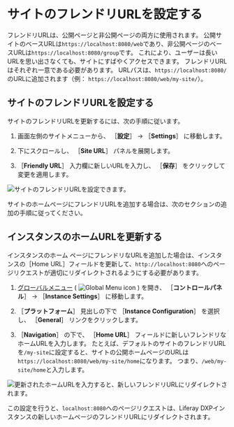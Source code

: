 # サイトのフレンドリURLを設定する

フレンドリURLは、公開ページと非公開ページの両方に使用されます。 公開サイトのベースURLは`https://localhost:8080/web`であり、非公開ページのベースURLは`https://localhost:8080/group`です。 これにより、ユーザーは長いURLを思い出さなくても、サイトにすばやくアクセスできます。 フレンドリURLはそれぞれ一意である必要があります。 URLパスは、`https://localhost:8080/`のURLに追加されます（例： `https://localhost:8080/web/my-site/`）。

## サイトのフレンドリURLを設定する

サイトのフレンドリURLを更新するには、次の手順に従います。

1. 画面左側のサイトメニューから、 ［**設定**］ &rarr; ［**Settings**］ に移動します。

1. 下にスクロールし、 ［**Site URL**］ パネルを展開します。

1. ［**Friendly URL**］ 入力欄に新しいURLを入力し、 ［**保存**］ をクリックして変更を適用します。

![サイトのフレンドリURLを設定できます。](./configuring-your-sites-friendly-url/images/01.png)

サイトのホームページにフレンドリURLを追加する場合は、次のセクションの追加の手順に従ってください。

## インスタンスのホームURLを更新する

インスタンスのホーム ページにフレンドリなURLを追加した場合は、インスタンスの［Home URL］フィールドを更新して、`http://localhost:8080`へのページリクエストが適切にリダイレクトされるようにする必要があります。 <!-- What is a Home URL? Do I HAVE to do this? What does it impact? -->

1. [グローバルメニュー](../../../getting-started/navigating-dxp.md) ( ![Global Menu icon](../../../images/icon-applications-menu.png) ) を開き、 ［**コントロールパネル**］ &rarr; ［**Instance Settings**］ に移動します。

1. ［**プラットフォーム**］ 見出しの下で ［**Instance Configuration**］ を選択し、 ［**General**］ リンクをクリックします。

1. ［**Navigation**］ の下で、 ［**Home URL**］ フィールドに新しいフレンドリなホームURLを入力します。 たとえば、デフォルトのサイトのフレンドリURLを`/my-site`に設定すると、サイトの公開ホームページのURLは`https://localhost:8080/web/my-site/home`になります。 つまり、`/web/my-site/home`と入力します。

![更新されたホームURLを入力すると、新しいフレンドリURLにリダイレクトされます。](./configuring-your-sites-friendly-url/images/02.png)

この設定を行うと、`localhost:8080`へのページリクエストは、Liferay DXPインスタンスの新しいホームページのフレンドリURLにリダイレクトされます。
